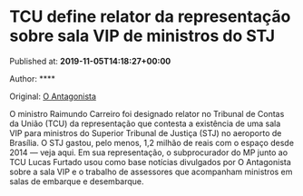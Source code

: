 
# TCU define relator da representação sobre sala VIP de ministros do STJ

Published at: **2019-11-05T14:18:27+00:00**

Author: ****

Original: [O Antagonista](https://www.oantagonista.com/brasil/tcu-define-relator-da-representacao-sobre-sala-vip-de-ministros-do-stj/)

O ministro Raimundo Carreiro foi designado relator no Tribunal de Contas da União (TCU) da representação que contesta a existência de uma sala VIP para ministros do Superior Tribunal de Justiça (STJ) no aeroporto de Brasília.
O STJ gastou, pelo menos, 1,2 milhão de reais com o espaço desde 2014 — veja aqui.
Em sua representação, o subprocurador do MP junto ao TCU Lucas Furtado usou como base notícias divulgados por O Antagonista sobre a sala VIP e o trabalho de assessores que acompanham ministros em salas de embarque e desembarque.
